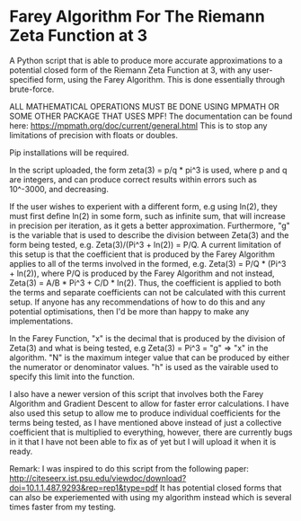 # Farey Algorithm For The Riemann Zeta Function at 3

A Python script that is able to produce more accurate approximations to a potential closed form of the Riemann Zeta Function at 3, with any user-specified form, using the Farey Algorithm. This is done essentially through brute-force.

ALL MATHEMATICAL OPERATIONS MUST BE DONE USING MPMATH OR SOME OTHER PACKAGE THAT USES MPF!
The documentation can be found here: https://mpmath.org/doc/current/general.html
This is to stop any limitations of precision with floats or doubles.

Pip installations will be required.

In the script uploaded, the form zeta(3) = p/q * pi^3 is used, where p and q are integers, and can produce correct results within errors such as 10^-3000, and decreasing.

If the user wishes to experient with a different form, e.g using ln(2), they must first define ln(2) in some form, such as infinite sum, that will increase in precision per iteration, as it gets a better approximation. Furthermore, "g" is the variable that is used to describe the division between Zeta(3) and the form being tested, e.g. Zeta(3)/(Pi^3 + ln(2)) = P/Q. A current limitation of this setup is that the coefficient that is produced by the Farey Algorithm applies to all of the terms involved in the formed, e.g. Zeta(3) = P/Q * (Pi^3 + ln(2)), where P/Q is produced by the Farey Algorithm and not instead, Zeta(3) = A/B * Pi^3 + C/D * ln(2). Thus, the coefficient is applied to both the terms and separate coefficients can not be calculated with this current setup. If anyone has any recommendations of how to do this and any potential optimisations, then I'd be more than happy to make any implementations. 

In the Farey Function, "x" is the decimal that is produced by the division of Zeta(3) and what is being tested, e.g Zeta(3) = Pi^3 = "g" => "x" in the algorithm. "N" is the maximum integer value that can be produced by either the numerator or denominator values. "h" is used as the vairable used to specify this limit into the function.

I also have a newer version of this script that involves both the Farey Algorithm and Gradient Descent to allow for faster error calculations. I have also used this setup to allow me to produce individual coefficients for the terms being tested, as I have mentioned above instead of just a collective coefficient that is multiplied to everything, however, there are currently bugs in it that I have not been able to fix as of yet but I will upload it when it is ready.



Remark: I was inspired to do this script from the following paper: http://citeseerx.ist.psu.edu/viewdoc/download?doi=10.1.1.487.9293&rep=rep1&type=pdf It has potential closed forms that can also be experiemented with using my algorithm instead which is several times faster from my testing.
